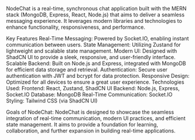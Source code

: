 NodeChat is a real-time, synchronous chat application built with the MERN stack (MongoDB, Express, React, Node.js) that aims to deliver a seamless messaging experience. It leverages modern libraries and technologies to enhance functionality, responsiveness, and performance.

Key Features Real-Time Messaging: 
Powered by Socket.IO, enabling instant communication between users. 
State Management: Utilizing Zustand for lightweight and scalable state management. 
Modern UI: Designed with ShadCN UI to provide a sleek, responsive, and user-friendly interface. 
Scalable Backend: Built on Node.js and Express, integrated with MongoDB for efficient data storage and retrieval. 
Authentication: Secure user authentication with JWT and bcrypt for data protection. 
Responsive Design: Optimized for all devices to ensure a great user experience. 
Technologies Used:
Frontend: React, Zustand, ShadCN UI 
Backend: Node.js, Express, Socket.IO 
Database: MongoDB 
Real-Time Communication: Socket.IO 
Styling: Tailwind CSS (via ShadCN UI)

Goals of NodeChat: 
NodeChat is designed to showcase the seamless integration of real-time communication, modern UI practices, and efficient state management. It aims to provide a foundation for learning, collaboration, and further expansion in building real-time applications.
